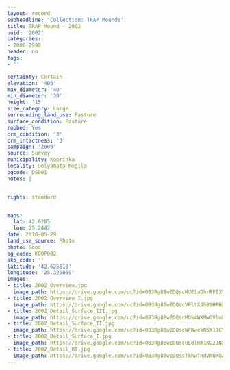```yaml
---
layout: record
subheadline: 'Collection: TRAP Mounds'
title: TRAP Mound - 2002
uuid: '2002'
categories:
- 2000-2999
header: no
tags:
- ''

certainty: Certain
elevation: '405'
max_diameter: '40'
min_diameter: '30'
height: '15'
size_category: Large
surrounding_land_use: Pasture
surface_condition: Pasture
robbed: Yes
crm_condition: '3'
crm_intactness: '3'
campaign: '2009'
source: Survey
municipality: Koprinka
locality: Golyamata Mogila
bgcode: DS001
notes: |


rights: standard


maps:
  lat: 42.6285
  lon: 25.2442
date: 2018-05-29
land_use_source: Photo
photo: Good
bg_code: KOOP002
akb_code: ''
latitude: '42.625818'
longitude: '25.326059'
images:
- title: 2002_Overview.jpg
  image_path: https://drive.google.com/uc?id=0B3Rg88wZDQscMUE1aDhrRFI3MG8
- title: 2002_Overview_I.jpg
  image_path: https://drive.google.com/uc?id=0B3Rg88wZDQscVFltX0hBSHFHQ0E
- title: 2002_Detail_Surface_III.jpg
  image_path: https://drive.google.com/uc?id=0B3Rg88wZDQscMDk4WXMwOVlmRTg
- title: 2002_Detail_Surface_II.jpg
  image_path: https://drive.google.com/uc?id=0B3Rg88wZDQscNFNwckN5X1JCMmM
- title: 2002_Detail_Surface_I.jpg
  image_path: https://drive.google.com/uc?id=0B3Rg88wZDQscUEdlRm1KU2JNOWc
- title: 2002_Detail_RT.jpg
  image_path: https://drive.google.com/uc?id=0B3Rg88wZDQscTkhwTndVNURGWjg
---
```

